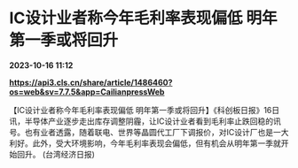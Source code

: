 # IC设计业者称今年毛利率表现偏低 明年第一季或将回升

**2023-10-16 11:12**

**https://api3.cls.cn/share/article/1486460?os=web&sv=7.7.5&app=CailianpressWeb**

【IC设计业者称今年毛利率表现偏低 明年第一季或将回升】《科创板日报》16日讯，半导体产业逐步走出库存调整阴霾，让IC设计业者看到毛利率止跌回稳的讯号。也有业者透露，随着联电、世界等晶圆代工厂下调报价，对IC设计厂也是一大利好。此外，受大环境影响，今年毛利率表现会偏低，但有机会从明年第一季就开始回升。 (台湾经济日报)